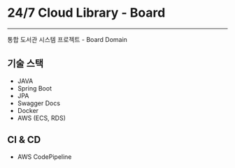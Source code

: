 # 24/7 Cloud Library - Board

---
통합 도서관 시스템 프로젝트 - Board Domain

## 기술 스택
- JAVA
- Spring Boot
- JPA
- Swagger Docs
- Docker
- AWS (ECS, RDS)

## CI & CD
- AWS CodePipeline